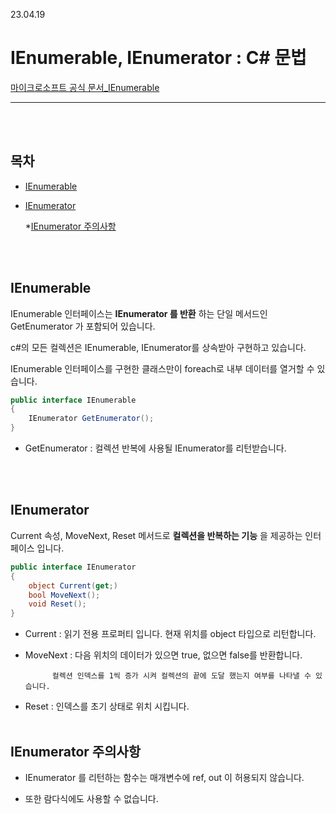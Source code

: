 23.04.19

# __IEnumerable, IEnumerator : C# 문법__

[마이크로소프트 공식 문서_IEnumerable](https://learn.microsoft.com/ko-kr/dotnet/api/system.collections.ienumerable?view=net-8.0)

---

<BR><bR>

## __목차__

* [IEnumerable](#ienumerable)

* [IEnumerator](#ienumerator)

    *[IEnumerator 주의사항](#ienumerator-주의사항)

<br><Br>

## __IEnumerable__

IEnumerable 인터페이스는 __IEnumerator 를 반환__ 하는 단일 메서드인 GetEnumerator 가 포함되어 있습니다.

c#의 모든 컬렉션은 IEnumerable, IEnumerator를 상속받아 구현하고 있습니다.

IEnumerable 인터페이스를 구현한 클래스만이 foreach로 내부 데이터를 열거할 수 있습니다.

```c#
public interface IEnumerable
{
    IEnumerator GetEnumerator();
}
```

* GetEnumerator : 컬렉션 반복에 사용될 IEnumerator를 리턴받습니다.

<br><Br>

## __IEnumerator__

Current 속성, MoveNext, Reset 메서드로 __컬렉션을 반복하는 기능__ 을 제공하는 인터페이스 입니다.

```c#
public interface IEnumerator
{
    object Current(get;)
    bool MoveNext();
    void Reset();
}
```
* Current : 읽기 전용 프로퍼티 입니다. 현재 위치를 object 타입으로 리턴합니다.

* MoveNext : 다음 위치의 데이터가 있으면 true, 없으면 false를 반환합니다.

            컬렉션 인덱스를 1씩 증가 시켜 컬렉션의 끝에 도달 했는지 여부를 나타낼 수 있습니다.

* Reset : 인덱스를 초기 상태로 위치 시킵니다.<br><BR>

## __IEnumerator 주의사항__

* IEnumerator 를 리턴하는 함수는 매개변수에 ref, out 이 허용되지 않습니다.

* 또한 람다식에도 사용할 수 없습니다.

<Br><Br>